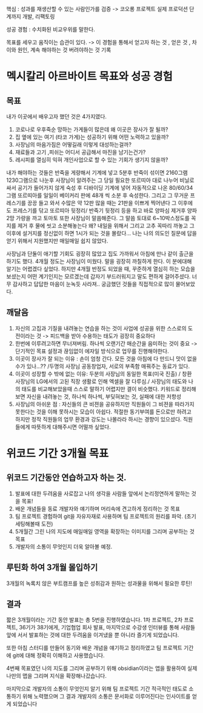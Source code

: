 핵심 : 성과를 재생산할 수 있는 사람인가를 검증 
-> 코오롱 프로젝트 실제 프로덕션 단계까지 개발, 리팩토링 

성공 경험 : 수치화된 비교우위를 말한다. 


목표를 세우고 움직이는 습관이 있다. -> 이 경험을 통해서 얻고자 하는 것 , 얻은 것 , 차이와 원인, 계속 해야하는 것 버려야하는 것 기록 



# 멕시칼리 아르바이트 목표와 성공 경험  
## 목표
내가 이곳에서 배우고자 했던 것은 4가지였다. 

1.  코로나로 우후죽순 망하는 가게들이 많은데 왜 이곳은 장사가 잘 될까?
2. 집 옆에 있는 여기 (타코 가게)는 성공하기 위해 어떤 노력하고 있을까?
3. 사장님의 마음가짐은 어떻길래 이렇게 대성하는걸까? 
4. 재료들과 고기 ,피쉬는 어디서 공급해서 마진을 남기는건가?
5. 레시피를 열심히 익혀 개인사업으로 할 수 있는 기회가 생기지 않을까? 


내가 해야하는 것들은 반죽을 게량해서 기계에 넣고 5분후 반죽이 섞이면 2160그램 1230그램으로 나눈후 사장님이 알려주는 그 당일 필요한 또르띠아 대로 나누어 비닐로 싸서 공기가 들어가지 않게 숙성 후 디바이딩 기계에 넣어 자동적으로 나온 80/60/34 그램 또르띠아를 일일이 베이커리 판에 48개 씩 소분 후 숙성한다. 그리고 그 무거운 프레스기를 끙끙 들고 와서 수많은 약 12판 많을 때는 21판을 이쁘게 찍어낸다 그 이후에도 프레스기를 닦고 또르띠아 뒷정리/ 반죽기 뒷정리 등을 하고 바로 양파심 제거후 양파 2망 가량을 까고 토마토 또한 사장님이 말씀해준다. 그 말씀 토대로 6~10박스정도를 꼭지를 제거 후 물에 씻고 소분해놓는다 왜? 내일을 위해서 그리고 고추 꼭따리 까놓고 그 이후에 설거지를 정신없이 하면 1시가 되는 것을 몰랐다... 나는 나의 의도인 질문에 답을 얻기 위해서 지원했지만 매일매일 쉽지 않았다.


사장님과 단둘이 애기할 기회도 굉장히 많았고 집도 가까워서 아침에 만나 같이 출근을 하기도 했다. 4개월 정도는 사장님이 미웠다. 말을 굉장히 까칠하게 한다. 이 분에대해 알기는 어렵겠다 싶었다. 하지만 4개월 반정도 되었을 때, 꾸준하게 열심히 하는 모습을 보셨는지 어떤 계기인지는 모르겠는데 갑자기 부드러워지고 말도 편하게 걸어주셨다. 너무 감사하고 답답한 마음이 눈녹듯 사라져.. 궁금했던 것들을 직접적으로 많이 물어보았다.

## 깨달음 

1.  자신의 고집과 기질을 내려놓는 연습을 하는 것이 사업에 성공을 위한 스스로의 도전이라는 것 -> 피드백을 받아 수용하는 태도가 굉장히 중요하다 
2.  한번에 이루려고하면 무너져버림. 하나씩 오랜기간 매순간을 음미하는 것이 중요 -> 단기적인 목표 설정과 끊임없이 에자일 방식으로 업무를 진행해야한다.
3.  이곳이 장사가 잘 되는 이유 : 손이 엄청 간다. 모든 것을 아침에 다 만드니 맛이 없을 수가 있나...?? /두명의 사장님 공동창업자, 서로의 부족함 매꿔주는 동료가 있다. 
4.  이곳이 성장할 수 밖에 없는 이유: 두분의 사장님의 동일한 목표(미국 진출) / 창환 사장님의 LG에서의 고된 직장 생활로 인해 엑셀을 잘 다루심./ 사장님의 태도와 나의 태도를 비교해보았을때  스스로 말하기 어렵지만 결이 비슷했다.  키워드로 정리해보면 자신을 내려놓는 것, 하나씩 하나씩, 부딪혀보는 것, 실패에 대한 저항성
5.  사장님의 아쉬운 점 : 자신들의 큰 비젼을 공유하지만 직원들이 그 비젼을 따라가지 못한다는 것을 이해 못하시는 모습이 아쉽다. 적절한 동기부여를 돈으로만 하려고 하지만 정작 직원들의 업무 환경과 강도는 나몰라라 하시는 경향이 있으셨다. 직원들에게 따뜻하게 대해주시면 어떨까 싶었다.




# 위코드 기간 3개월 목표

## 위코드 기간동안 연습하고자 하는 것.

1.  발표에 대한 두려움을 사로잡고 나의 생각을 사람들 앞에서 논리정연하게 말하는 것을 목표!
2.  배운 개념들을 동료 개발자와 얘기하며 머리속에 견고하게 정리하는 것 목표
3.  팀 프로젝트 경험하여 git을 자유자재로 사용하며 팀 프로젝트의 원리를 파악. (초기 세팅해볼때 도전)
4.  5개월간 그린 나의 지도에 매일매일 영역을 확장하는 이미지를 그리며 공부하는 것 목표
5.  개발자의 소통이 무엇인지 더욱 알아볼 예정.

## 루틴화 하여 3개월 몰입하기

3개월의 녹록치 않은 부트캠프를 높은 성취감과 원하는 성과물을 위해서 필요한 루틴!

## 결과 
짧은 3개월이라는 기간 동안 발표는 총 5번을 진행하였습니다.
1차 프로젝트, 2차 프로젝트, 36기가 38기에게, 기업협업 회사 발표, 마지막으로 수강생 인터뷰를 통해 사람들 앞에 서서 발표하는 것에 대한 두려움을 이겨냈을 뿐 아니라 즐기게 되었습니다. 

또한 아침 스터디를 만들어 동기와 배운 개념을 얘기하고 정리하였고 팀 프로젝트 기간에 git에 대해 정확히 이해하고 사용했습니다. 

4번째 목표였던 나의 지도를 그리며 공부하기 위해 obsidian이라는 앱을 활용하여 실제 나만의 맵을 그리며 지식을 확장해나갔습니다. 

마지막으로 개발자의 소통이 무엇인지 알기 위해 팀 프로젝트 기간 적극적인 태도로 소통하기 위해 노력했으며 그 결과 개발자의 소통은 문서화로 이루어진다는 인사이트를 얻게 되었습니다